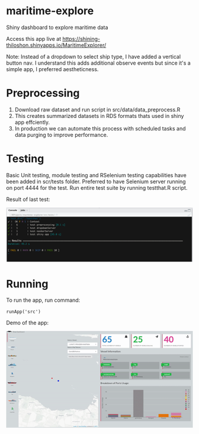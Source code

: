# maritime-explore
Shiny dashboard to explore maritime data

Access this app live at https://shining-thiloshon.shinyapps.io/MaritimeExplorer/

Note: Instead of a dropdown to select ship type, I have added a vertical button nav. I understand this adds additional observe events but since it's a simple app, I preferred aestheticness.

# Preprocessing

1. Download raw dataset and run script in src/data/data_preprocess.R
2. This creates summarized datasets in RDS formats thats used in shiny app effciently.
3. In production we can automate this process with scheduled tasks and data purging to improve performance.

# Testing

Basic Unit testing, module testing and RSelenium testing capabilities have been added in scr/tests folder. Preferred to have Selenium server running on port 4444 for the test. Run entire test suite by running testthat.R script. 

Result of last test:

![alt text](https://github.com/thiloshon/maritime-explore/blob/main/img/test.png?raw=true)

# Running 

To run the app, run command:

```
runApp('src')
```
Demo of the app:

![alt text](https://github.com/thiloshon/maritime-explore/blob/main/img/demo.gif?raw=true)